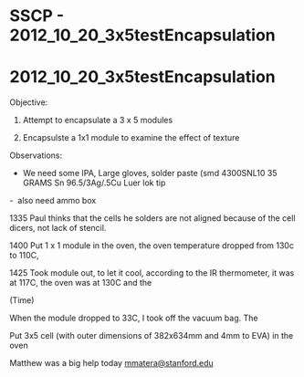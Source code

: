 # SSCP - 2012_10_20_3x5testEncapsulation

# 2012_10_20_3x5testEncapsulation

Objective: 

1. Attempt to encapsulate a 3 x 5 modules

2. Encapsulste a 1x1 module to examine the effect of texture

Observations:

- We need some IPA, Large gloves, solder paste (smd 4300SNL10 35 GRAMS Sn 96.5/3Ag/.5Cu Luer lok tip

-  also need ammo box

1335 Paul thinks that the cells he solders are not aligned because of the cell dicers, not lack of stencil. 

1400 Put 1 x 1 module in the oven, the oven temperature dropped from 130c to 110C, 

1425 Took module out, to let it cool, according to the IR thermometer, it was at 117C, the oven was at 130C and the 

(Time)

When the module dropped to 33C, I took off the vacuum bag. The  

Put 3x5 cell (with outer dimensions of 382x634mm and 4mm to EVA) in the oven

Matthew was a big help today mmatera@stanford.edu

